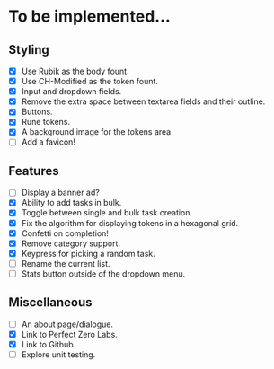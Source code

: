 # To be implemented...

## Styling
- [x] Use Rubik as the body fount.
- [x] Use CH-Modified as the token fount.
- [x] Input and dropdown fields.
- [x] Remove the extra space between textarea fields and their outline.
- [x] Buttons.
- [x] Rune tokens.
- [x] A background image for the tokens area.
- [ ] Add a favicon!

## Features
- [ ] Display a banner ad?
- [x] Ability to add tasks in bulk.
- [x] Toggle between single and bulk task creation.
- [x] Fix the algorithm for displaying tokens in a hexagonal grid.
- [x] Confetti on completion!
- [x] Remove category support.
- [x] Keypress for picking a random task.
- [ ] Rename the current list.
- [ ] Stats button outside of the dropdown menu.

## Miscellaneous
- [ ] An about page/dialogue.   
- [x] Link to Perfect Zero Labs.
- [x] Link to Github.
- [ ] Explore unit testing.